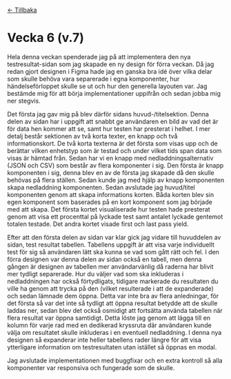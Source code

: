 [← Tillbaka](../README.md)

# Vecka 6 (v.7)

Hela denna veckan spenderade jag på att implementera den nya testresultat-sidan som jag skapade en ny design för förra veckan. Då jag redan gjort designen i Figma hade jag en ganska bra idé över vilka delar som skulle behöva vara separerade i egna komponenter, hur händelseförloppet skulle se ut och hur den generella layouten var. Jag bestämde mig för att börja implementationer uppifrån och sedan jobba mig ner stegvis.

Det första jag gav mig på blev därför sidans huvud-/titelsektion. Denna delen av sidan har i uppgift att snabbt ge användaren en bild av vad det är för data hen kommer att se, samt hur testen har presterat i helhet. I mer detalj består sektionen av två korta texter, en knapp och två informationskort. De två korta texterna är det första som visas upp och de berättar vilken enhetstyp som är testad och under vilket tids span data som visas är hämtad från. Sedan har vi en knapp med nedladdningsalternativ (JSON och CSV) som består av flera komponenter i sig. Den första är knapp komponenten i sig, denna blev en av de första jag skapade då den skulle behövas på flera ställen. Sedan kunde jag med hjälp av knapp komponenten skapa nedladdning komponenten. Sedan avslutade jag huvud/titel komponenten genom att skapa informations korten. Båda korten blev sin egen komponent som baserades på en kort komponent som jag började med att skapa. Det första kortet visualiserade hur testen hade presterat genom att visa ett procenttal på lyckade test samt antalet lyckade gentemot totalen testade. Det andra kortet visade first och last pass yield.

Efter att den första delen av sidan var klar gick jag vidare till huvuddelen av sidan, test resultat tabellen. Tabellens uppgift är att visa varje individuellt test för sig så användaren lätt ska kunna se vad som gått rätt och fel. I den förra designen var denna delen av sidan också en tabell, men denna gången är designen av tabellen mer användarvänlig då raderna har blivit mer tydligt separerade. Hur du väljer vad som ska inkluderas i nedladdningen har också förtydligats, tidigare markerade du resultaten du ville ha genom att trycka på den (vilket resulterade i att de expanderade) och sedan lämnade dem öppna. Detta var inte bra av flera anledningar, för det första så var det inte så tydligt att öppna resultat betydde att de skulle laddas ner, sedan blev det också osmidigt att fortsätta använda tabellen när flera resultat var öppna samtidigt. Detta löste jag genom att lägga till en kolumn för varje rad med en dedikerad kryssruta där användaren kunde välja om resultatet skulle inkluderas i en eventuell nedladdning. I denna nya designen så expanderar inte heller tabellens rader längre för att visa ytterligare information om testresultaten utan istället så öppnas en modal.

Jag avslutade implementationen med buggfixar och en extra kontroll så alla komponenter var responsiva och fungerade som de skulle.

